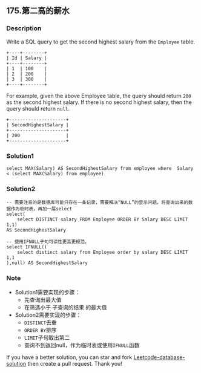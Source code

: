 ## 175.第二高的薪水

### Description

Write a SQL query to get the second highest salary from the `Employee` table.

```
+----+--------+
| Id | Salary |
+----+--------+
| 1  | 100    |
| 2  | 200    |
| 3  | 300    |
+----+--------+
```

For example, given the above Employee table, the query should return `200` as the second highest salary. If there is no second highest salary, then the query should return `null`.

```
+---------------------+
| SecondHighestSalary |
+---------------------+
| 200                 |
+---------------------+
```

### Solution1

```mysql
select MAX(Salary) AS SecondHighestSalary from employee where  Salary < (select MAX(Salary) from employee)
```

### Solution2

```mysql
-- 需要注意的是数据库可能只存在一条记录，需要解决“NULL”的显示问题，将查询出来的数据作为临时表，再加一层select
select(
    select DISTINCT salary FROM Employee ORDER BY Salary DESC LIMIT 1,1) 
AS SecondHighestSalary

-- 使用IFNULL子句可读性更高更规范。
select IFNULL((
    select distinct salary from Employee order by salary DESC LIMIT 1,1
),null) AS SecondHighestSalary 
```



### Note

- Solution1需要实现的步骤：
  - 先查询出最大值
  - 在筛选小于 子查询的结果 的最大值
- Solution2需要实现的步骤：
  - `DISTINCT`去重 
  - `ORDER BY`排序
  - `LIMIT`子句取出第二 
  - 查询不到返回null，作为临时表或使用`IFNULL`函数

If you have a better solution, you can star and fork [Leetcode-database-solution](https://github.com/orrrz/Leetcode-database-solution) then create a pull request. Thank you!